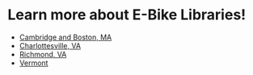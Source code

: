 # Learn more about E-Bike Libraries!

* [Cambridge and Boston, MA](https://camberville.ebikelibrary.org/)
* [Charlottesville, VA](https://www.ebikelibrarycville.org/)
* [Richmond, VA](https://www.ebikelibraryrva.org/)
* [Vermont](https://www.localmotion.org/ebikes)
